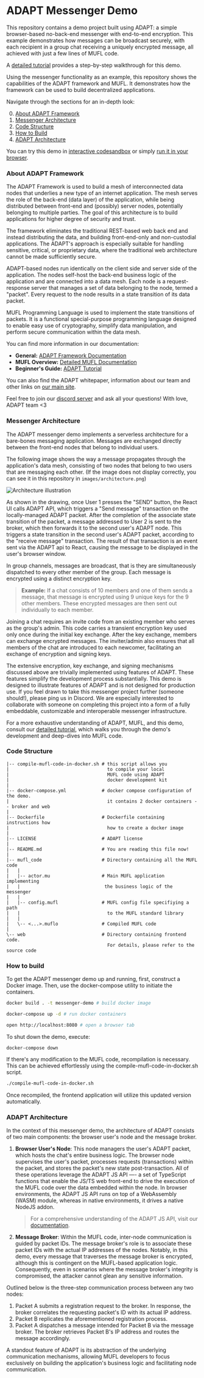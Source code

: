 # ADAPT Messenger Demo

This repository contains a demo project built using ADAPT: a simple browser-based no-back-end messenger with end-to-end encryption. This example demonstrates how messages can be broadcast securely, with each recipient in a group chat receiving a uniquely encrypted message, all achieved with just a few lines of MUFL code.

A [detailed tutorial](https://docs.adaptframework.solutions/release/0.2/messenger-tutorial-1.html) provides a step-by-step walkthrough for this demo.

Using the messenger functionality as an example, this repository shows the capabilities of the ADAPT framework and MUFL. It demonstrates how the framework can be used to build decentralized applications. 

Navigate through the sections for an in-depth look:

0. [About ADAPT Framework](#about-adapt-framework)
1. [Messenger Architecture](#messenger-architecture)
2. [Code Structure](#code-structure)
3. [How to Build](#how-to-build)
4. [ADAPT Architecture](#adapt-architecture)

You can try this demo in [interactive codesandbox](https://codesandbox.io/p/github/adapt-toolkit/adapt-hello-world-example/RELEASE-0.2?file=/.codesandbox/README.md:1,1) or simply [run it in your browser](https://messenger-demo.adaptframework.solutions/). 

### **About ADAPT Framework**

The ADAPT Framework is used to build a mesh of interconnected data nodes that underlies a new type of an internet application. The mesh serves the role of the back-end (data layer) of the application, while being distributed between front-end and (possibly) server nodes, potentially belonging to multiple parties. The goal of this architecture is to build applications for higher degree of security and trust. 

The framework eliminates the traditional REST-based web back end and instead distributing the data, and building front-end-only and non-custodial applications. The ADAPT's approach is especially suitable for handling sensitive, critical, or proprietary data, where the traditional web architecture cannot be made sufficiently secure. 

ADAPT-based nodes run identically on the client side and server side of the application. The nodes self-host the back-end business logic of the application and are connected into a data mesh. Each node is a request-response server that manages a set of data belonging to the node, termed a "packet". Every request to the node results in a state transition of its data packet. 

MUFL Programming Language is used to implement the state transitions of packets. It is a functional special-purpose programming language designed to enable easy use of cryptography, simplify data manipulation, and perform secure communication within the data mesh. 

You can find more information in our documentation:
- **General:** [ADAPT Framework Documentation](https://docs.adaptframework.solutions/)
- **MUFL Overview:** [Detailed MUFL Documentation](https://docs.adaptframework.solutions/basic-syntax.html)
- **Beginner's Guide:** [ADAPT Tutorial](https://docs.adaptframework.solutions/detailed-build-example.html)

You can also find the ADAPT whitepaper, information about our team and other links on [our main site](https://www.adaptframework.solutions/).

Feel free to join our [discord server](https://discord.gg/VjKSBS2u7H) and ask all your questions! With love, ADAPT team <3

### **Messenger Architecture**

The ADAPT messenger demo implements a serverless architecture for a bare-bones messaging application. Messages are exchanged directly between the front-end nodes that belong to individual users. 

The following image shows the way a message propagates through the application's data mesh, consisting of two nodes that belong to two users that are messaging each other. (If the image does not display correctly, you can see it in this repository in `images/architecture.png`)

![Architecture illustration](images/architecture.png)

As shown in the drawing, once User 1 presses the "SEND" button, the React UI calls ADAPT API, which triggers a "Send message" transaction on the locally-managed ADAPT packet. After the completion of the associate state transition of the packet, a message addressed to User 2 is sent to the broker, which then forwards it to the second user's ADAPT node. This triggers a state transition in the second user's ADAPT packet, according to the "receive message" transaction. The result of that transaction is an event sent via the ADAPT api to React, causing the message to be displayed in the user's browser window. 

In group channels, messages are broadcast, that is they are simultaneously dispatched to every other member of the group. Each message is encrypted using a distinct encryption key.

> **Example:** If a chat consists of 10 members and one of them sends a message, that message is encrypted using 9 unique keys for the 9 other members. These encrypted messages are then sent out individually to each member.

Joining a chat requires an invite code from an existing member who serves as the group's admin. This code carries a transient encryption key used only once during the initial key exchange. After the key exchange, members can exchange encrypted messages. The inviter/admin also ensures that all members of the chat are introduced to each newcomer, facilitating an exchange of encryption and signing keys.

The extensive encryption, key exchange, and signing mechanisms discussed above are trivially implemented using features of ADAPT. These features simplify the development process substantially. This demo is designed to illustrate features of ADAPT and is not designed for production use. If you feel drawn to take this messenger project further (someone should!), please ping us in Discord. We are especially interested to collaborate with someone on completing this project into a form of a fully embeddable, customizable and interoperable messenger infrastructure. 

For a more exhaustive understanding of ADAPT, MUFL, and this demo, consult our [detailed tutorial](https://docs.adaptframework.solutions/release/0.2/messenger-tutorial-1.html), which walks you through the demo's development and deep-dives into MUFL code.

### **Code Structure**

```
|-- compile-mufl-code-in-docker.sh # this script allows you 
|                                    to compile your local
|                                    MUFL code using ADAPT 
|                                    docker development kit
|
|-- docker-compose.yml             # docker compose configuration of the demo.
|                                    it contains 2 docker containers -- broker and web
|
|-- Dockerfile                     # Dockerfile containing instructions how 
|                                    how to create a docker image          
|
|-- LICENSE                        # ADAPT license
|
|-- README.md                      # You are reading this file now!
|
|-- mufl_code                      # Directory containing all the MUFL code
|   |
|   |-- actor.mu                   # Main MUFL application implementing 
|   |                               the business logic of the messenger 
|   |
|   |-- config.mufl                # MUFL config file specifiying a path
|   |                                to the MUFL standard library
|   |
|   \-- <...>.muflo                # Compiled MUFL code
|
\-- web                            # Directory containing frontend code.
                                     For details, please refer to the source code
```


### **How to build**

To get the ADAPT messenger demo up and running, first, construct a Docker image. Then, use the docker-compose utility to initiate the containers.

```bash
docker build . -t messenger-demo # build docker image

docker-compose up -d # run docker containers

open http://localhost:8080 # open a browser tab
```

To shut down the demo, execute:

```
docker-compose down
```

If there's any modification to the MUFL code, recompilation is necessary. This can be achieved effortlessly using the compile-mufl-code-in-docker.sh script.

```bash 
./compile-mufl-code-in-docker.sh
```

Once recompiled, the frontend application will utilize this updated version automatically.

### **ADAPT Architecture**

In the context of this messenger demo, the architecture of ADAPT consists of two main components: the browser user's node and the message broker.

1. **Browser User's Node**: This node managers the user's ADAPT packet, which hosts the chat's entire business logic. The browser node supervises the user's packet, processes requests (transactions) within the packet, and stores the packet's new state post-transaction. All of these operations leverage the ADAPT JS API —- a set of TypeScript functions that enable the JS/TS web front-end to drive the execution of the MUFL code over the data embedded within the node. In browser environments, the ADAPT JS API runs on top of a WebAssembly (WASM) module, whereas in native environments, it drives a native NodeJS addon.

   > For a comprehensive understanding of the ADAPT JS API, visit our [documentation](https://docs.adaptframework.solutions/release/0.2/api-reference.html).

2. **Message Broker**: Within the MUFL code, inter-node communication is guided by packet IDs. The message broker's role is to associate these packet IDs with the actual IP addresses of the nodes. Notably, in this demo, every message that traverses the message broker is encrypted, although this is contingent on the MUFL-based application logic. Consequently, even in scenarios where the message broker's integrity is compromised, the attacker cannot glean any sensitive information.

Outlined below is the three-step communication process between any two nodes:

1. Packet A submits a registration request to the broker. In response, the broker correlates the requesting packet's ID with its actual IP address.
2. Packet B replicates the aforementioned registration process.
3. Packet A dispatches a message intended for Packet B via the message broker. The broker retrieves Packet B's IP address and routes the message accordingly.

A standout feature of ADAPT is its abstraction of the underlying communication mechanisms, allowing MUFL developers to focus exclusively on building the application's business logic and facilitating node communication. 
